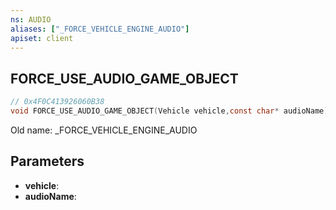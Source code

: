 ```yaml
---
ns: AUDIO
aliases: ["_FORCE_VEHICLE_ENGINE_AUDIO"]
apiset: client
---
```

## FORCE_USE_AUDIO_GAME_OBJECT

```c
// 0x4F0C413926060B38
void FORCE_USE_AUDIO_GAME_OBJECT(Vehicle vehicle,const char* audioName);
```

Old name: _FORCE_VEHICLE_ENGINE_AUDIO

## Parameters
* **vehicle**:
* **audioName**:
